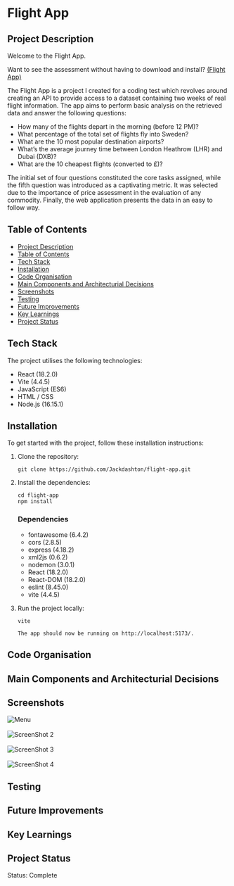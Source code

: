 # Flight App

## Project Description

Welcome to the Flight App. 

Want to see the assessment without having to download and install? [(Flight App)](https://flight-app.jackashton.dev/)

The Flight App is a project I created for a coding test which revolves around creating an API to provide access to a dataset containing two weeks of real flight information. The app aims to perform basic analysis on the retrieved data and answer the following questions:

*	How many of the flights depart in the morning (before 12 PM)? 
*	What percentage of the total set of flights fly into Sweden? 
*	What are the 10 most popular destination airports? 
*	What’s the average journey time between London Heathrow (LHR) and Dubai (DXB)?
*	What are the 10 cheapest flights (converted to £)?

The initial set of four questions constituted the core tasks assigned, while the fifth question was introduced as a captivating metric. It was selected due to the importance of price assessment in the evaluation of any commodity.
Finally, the web application presents the data in an easy to follow way. 


## Table of Contents

* [Project Description](#project-description)
* [Table of Contents](#table-of-contents)
* [Tech Stack](#tech-stack)
* [Installation](#installation)
* [Code Organisation](#code-organisation)
* [Main Components and Architecturial Decisions](#main-components-and-architecturial-decisions)
* [Screenshots](#screenshots)
* [Testing](#testing)
* [Future Improvements](#future-improvements)
* [Key Learnings](#key-learnings)
* [Project Status](#project-status)

## Tech Stack

The project utilises the following technologies:

- React (18.2.0)
- Vite (4.4.5)
- JavaScript (ES6)
- HTML / CSS
- Node.js (16.15.1)

## Installation 

To get started with the project, follow these installation instructions:

1. Clone the repository:

   ```
   git clone https://github.com/Jackdashton/flight-app.git
   ```

2. Install the dependencies:

   ```
   cd flight-app
   npm install
   ```
   ### Dependencies
   * fontawesome (6.4.2)
   * cors (2.8.5)
   * express (4.18.2)
   * xml2js (0.6.2)
   * nodemon (3.0.1)
   * React (18.2.0)
   * React-DOM (18.2.0)
   * eslint (8.45.0)
   * vite (4.4.5)

3. Run the project locally:

   ```
   vite

   The app should now be running on http://localhost:5173/.
   ```


## Code Organisation

## Main Components and Architecturial Decisions 

## Screenshots
![Menu](https://github.com/Jackdashton/flight-app/assets/122602433/1a023533-867f-4535-a016-1108936ed769 )
<br />
<br />
![ScreenShot 2](https://github.com/Jackdashton/flight-app/assets/122602433/f31ce8f5-1293-44e2-99c3-6a78a290d326)
<br />
<br />
![ScreenShot 3](https://github.com/Jackdashton/flight-app/assets/122602433/4b537ca7-816e-4810-8f5a-5fcd338430c8)
<br />
<br />
![ScreenShot 4](https://github.com/Jackdashton/flight-app/assets/122602433/b4f6f8cf-2f7a-4a6c-afc1-59f5cf71859a)

## Testing

## Future Improvements

## Key Learnings 

## Project Status
Status: Complete




